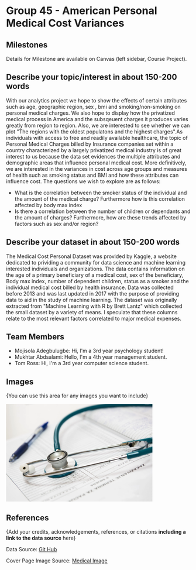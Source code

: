 # Group 45 - American Personal Medical Cost Variances


## Milestones

Details for Milestone are available on Canvas (left sidebar, Course Project).

## Describe your topic/interest in about 150-200 words

With our analytics project we hope to show the effects of certain attributes such as age, geographic region, sex , bmi and smoking/non-smoking on personal medical charges. We also hope to display how the privatized medical process in America and the subsqeuent charges it produces varies greatly from region to region. Also, we are interested to see whether we can plot "The regions with the oldest populatons and the highest charges".As individuals with access to free and readily available healthcare, the topic of Personal Medical Charges billed by Insurance companies set within a country characterized by a largely privatized medical industry is of great interest to us because the data set evidences the multiple attributes and demographic areas that influence personal medical cost. More definitively, we are interested in the variances in cost across age groups and measures of health such as smoking status and BMI and how these attributes can influence cost. 
The questions we wish to explore are as follows: 
- What is the correlation between the smoker status of the individual and the amount of the medical charge? Furthermore how is this correlation affected by body max index
- Is there a correlation between the number of children or dependants and the amount of charges? Furthermore, how are these trends affected by factors such as sex and/or region?

## Describe your dataset in about 150-200 words

The Medical Cost Personal Dataset was provided by Kaggle, a website dedicated to prividing a community for data science and machine learning interested individuals and organizations. The data contains information on the age of a primary beneficiary of a medical cost, sex of the beneficiary, Body max index, number of dependent children, status as a smoker and the individual medical cost billed by health insurance. Data was collected before 2013 and was last updated in 2017 with the purpose of providing data to aid in the study of machine learning. The dataset was originally extracted from "Machine Learning with R by Brett Lantz" which collected the small dataset by a variety of means. I speculate that these columns relate to the most relevant factors correlated to major medical expenses.

## Team Members

- Mojisola Adegbulugbe: Hi, I'm a 3rd year psychology student!
- Mukhtar Abdsalami: Hello, I'm a 4th year management student.
- Tom Ross: Hi, I'm a 3rd year computer science student.

## Images

{You can use this area for any images you want to include}

<img src ="images/medical_image.png" width="400px">

## References

{Add your credits, acknowledgements, references, or citations **including a link to the data source** here}

Data Source: [Git Hub](https://gist.github.com/meperezcuello/82a9f1c1c473d6585e750ad2e3c05a41)

Cover Page Image Source: [Medical Image](https://www.pexels.com/photo/close-up-photo-of-a-stethoscope-40568/)



